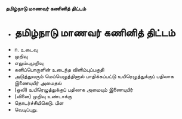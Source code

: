 **தமிழ்நாடு மாணவர் கணினித் திட்டம்**
- # தமிழ்நாடு மாணவர் கணினித் திட்டம்
- n. உடைவு
- முறிவு
- எலும்புமுறிவு
- கனிப்பொருளின் உடைந்த விளிம்புப்பகுதி
- அடுத்துவரும் மெய்யெழுத்தினால் பாதிக்கப்பட்டு உயிரெழுத்துக்குப் பதிலாக இணையுயிர் அமைதல்
- (ஒலி) உயிரெழுத்துக்குப் பதிலாக அமையும் இணையுயிர்
- (வினை) முறிவு உண்டாக்கு
- தொடர்ச்சியிகெடு. பிள
- வெடிப்புறு.

